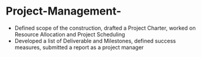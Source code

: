 # Project-Management-
- Defined scope of the construction, drafted a Project Charter, worked on Resource Allocation and Project Scheduling 
- Developed a list of Deliverable and Milestones, defined success measures, submitted a report as a project manager 
